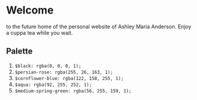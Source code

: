# Welcome

to the future home of the personal website of Ashley Maria Anderson. Enjoy a cuppa tea while you wait.

## Palette

1. ```$black: rgba(0, 0, 0, 1);```
2. ```$persian-rose: rgba(255, 26, 163, 1);```
3. ```$cornflower-blue: rgba(122, 158, 255, 1);```
4. ```$aqua: rgba(92, 255, 252, 1);```
5. ```$medium-spring-green: rgba(56, 255, 159, 1);```
